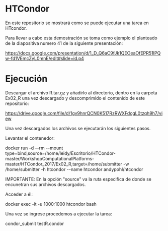 # HTCondor
En este repositorio se mostrará como se puede ejecutar una tarea en HTcondor.

Para llevar a cabo esta demostración se toma como ejemplo el planteado de la diapositiva numero 41 de la siguiente presentación:

https://docs.google.com/presentation/d/1_D_Q6aC9fJk1QEOeaOfEPR51IPQw-fd1VEmcZyL0mnE/edit#slide=id.p4

# Ejecución

Descargar el archivo R.tar.gz y añadirlo al directorio, dentro en la carpeta Ex02_R una vez descargado y descomprimido el contenido de este repositorio:

https://drive.google.com/file/d/1gv9hnrQCN0K517RzRWXFdcgL0tzqh9h7/view

Una vez descargados los archivos se ejecutarán los siguientes pasos.

Levantar el contenedor:

docker run -d --rm --mount type=bind,source=/home/leidy/Escritorio/HTCondor-master/WorkshopComputationalPlatforms-master/HTCondor_2017/Ex02_R,target=/home/submitter -w /home/submitter -h htcondor --name htcondor andypohl/htcondor

IMPORTANTE: En la opción "source" va la ruta especifica de donde se encunetran sus archivos descargados.

Acceder a  él:

docker exec -it -u 1000:1000 htcondor bash

Una vez se ingrese procedemos a ejecutar la tarea:

condor_submit testR.condor
